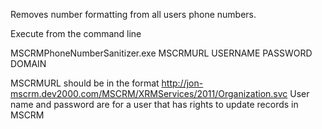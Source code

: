 Removes number formatting from all users phone numbers.

Execute from the command line

MSCRMPhoneNumberSanitizer.exe MSCRMURL USERNAME PASSWORD DOMAIN

MSCRMURL should be in the format http://jon-mscrm.dev2000.com/MSCRM/XRMServices/2011/Organization.svc
User name and password are for a user that has rights to update records in MSCRM
